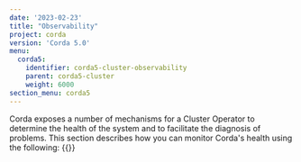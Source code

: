 ```yaml
---
date: '2023-02-23'
title: "Observability"
project: corda
version: 'Corda 5.0'
menu:
  corda5:
    identifier: corda5-cluster-observability
    parent: corda5-cluster
    weight: 6000
section_menu: corda5
---
```

Corda exposes a number of mechanisms for a Cluster Operator to determine the health of the system and to facilitate the diagnosis of problems.
This section describes how you can monitor Corda's health using the following:
{{<childpages>}}
